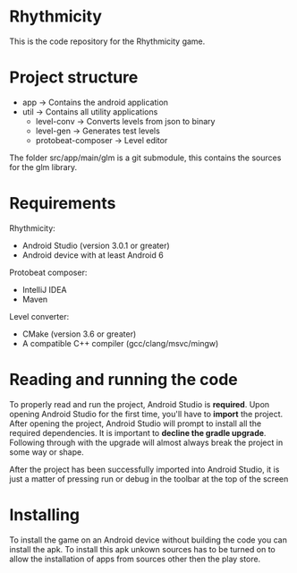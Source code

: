 # Rhythmicity
This is the code repository for the Rhythmicity game.

# Project structure
 * app -> Contains the android application
 * util -> Contains all utility applications
	 * level-conv -> Converts levels from json to binary
	 * level-gen -> Generates test levels
	 * protobeat-composer -> Level editor

The folder src/app/main/glm is a git submodule, this contains the sources for the glm library.

# Requirements
Rhythmicity:
* Android Studio (version 3.0.1 or greater)
* Android device with at least Android 6

Protobeat composer:
* IntelliJ IDEA
* Maven

Level converter:
* CMake (version 3.6 or greater)
* A compatible C++ compiler (gcc/clang/msvc/mingw)

# Reading and running the code
To properly read and run the project, Android Studio is **required**. Upon opening Android Studio for the first time, you'll have to **import** the project. After opening the project, Android Studio will prompt to install all the required dependencies. It is important to **decline the gradle upgrade**. Following through with the upgrade will almost always break the project in some way or shape.

After the project has been successfully imported into Android Studio, it is just a matter of pressing run or debug in the toolbar at the top of the screen

# Installing
To install the game on an Android device without building the code you can install the apk. 
To install this apk unkown sources has to be turned on to allow the installation of apps from sources other then the play store.